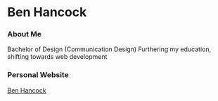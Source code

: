 # Ben Hancock

### About Me
Bachelor of Design (Communication Design)
Furthering my education, shifting towards web development

### Personal Website
[Ben Hancock](https://benhancock.co/)
